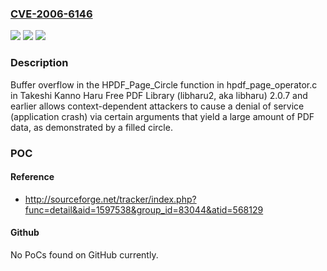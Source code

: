 ### [CVE-2006-6146](https://cve.mitre.org/cgi-bin/cvename.cgi?name=CVE-2006-6146)
![](https://img.shields.io/static/v1?label=Product&message=n%2Fa&color=blue)
![](https://img.shields.io/static/v1?label=Version&message=n%2Fa&color=blue)
![](https://img.shields.io/static/v1?label=Vulnerability&message=n%2Fa&color=brighgreen)

### Description

Buffer overflow in the HPDF_Page_Circle function in hpdf_page_operator.c in Takeshi Kanno Haru Free PDF Library (libharu2, aka libharu) 2.0.7 and earlier allows context-dependent attackers to cause a denial of service (application crash) via certain arguments that yield a large amount of PDF data, as demonstrated by a filled circle.

### POC

#### Reference
- http://sourceforge.net/tracker/index.php?func=detail&aid=1597538&group_id=83044&atid=568129

#### Github
No PoCs found on GitHub currently.

